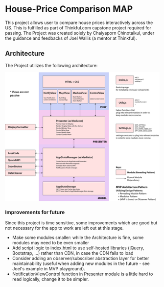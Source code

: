 # House-Price Comparison MAP

This project allows user to compare house prices interactively across the US.
This is fulfilled as part of Thinkful.com capstone project required for passing.
The Project was created solely by Chaiyaporn Chinotaikul, under the guidance
and feedbacks of Joel Wallis (a mentor at Thinkful).

## Architecture

The Project utilizes the following architecture:

<img src="architecture-drawing-mapProject.png"/>

### Improvements for future

Since this project is time sensitive, some improvements which are good but not necessary for the app to work are left out at this stage.

- Make some modules smaller: while the Architecture is fine, some modules may need to be even smaller
- Add script logic to index.html to use self-hosted libraries (jQuery, Bootstrap, ...) rather than CDN, in case the CDN fails to load
- Consider adding an observer/subscriber abstraction layer for better maintainability (useful when adding new modules in the future - see Joel's example in MVP playground).
- NotificationViewControl function in Presenter module is a little hard to read logically, change it to be simpler.
